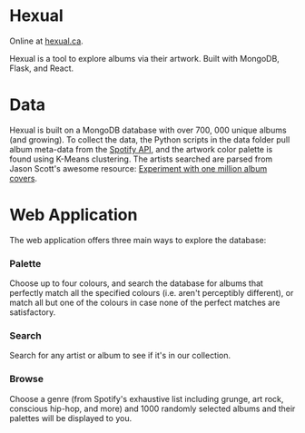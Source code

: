 # Hexual

Online at [hexual.ca](http://www.hexual.ca).

Hexual is a tool to explore albums via their artwork. Built with MongoDB, Flask, and React.

# Data

Hexual is built on a MongoDB database with over 700, 000 unique albums (and growing). To collect the data, the Python scripts in the data folder pull album meta-data from the [Spotify API](https://developer.spotify.com/documentation/web-api/), and the artwork color palette is found using K-Means clustering. The artists searched are parsed from Jason Scott's awesome resource: [Experiment with one million album covers](https://blog.archive.org/2015/05/27/experiment-with-one-million-album-covers/).

# Web Application

The web application offers three main ways to explore the database:

### Palette

Choose up to four colours, and search the database for albums that perfectly match all the specified colours (i.e. aren't perceptibly different), or match all but one of the colours in case none of the perfect matches are satisfactory.

### Search

Search for any artist or album to see if it's in our collection.

### Browse

Choose a genre (from Spotify's exhaustive list including grunge, art rock, conscious hip-hop, and more) and 1000 randomly selected albums and their palettes will be displayed to you.
